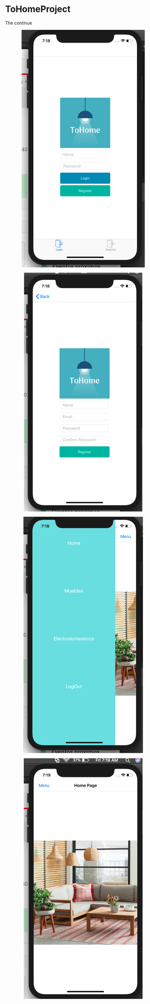 # ToHomeProject
The continue
<p align="center">
  <img src="App1.png"/>
</p>

<p align="center">
  <img src="App2.png"/>
 </p>
 <p align="center">
  <img src="App3.png"/>
 </p>
 <p align="center">
  <img src="App4.png"/>
 </p>
